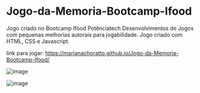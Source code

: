 # Jogo-da-Memoria-Bootcamp-Ifood

Jogo criado no Bootcamp Ifood Potênciatech Desenvolvimentos de Jogos com pequenas melhorias autorais para jogabilidade. 
Jogo criado com HTML, CSS e Javascript.

link para jogar:  https://marianachoratto.github.io/Jogo-da-Memoria-Bootcamp-Ifood/

![image](https://github.com/marianachoratto/Jogo-da-Memoria-Bootcamp-Ifood/assets/146736051/10bc70ca-ac24-413f-bd43-851461ec40fb)


![image](https://github.com/marianachoratto/Jogo-da-Memoria-Bootcamp-Ifood/assets/146736051/7f5829ae-4621-4713-ab52-567714033c5c)

